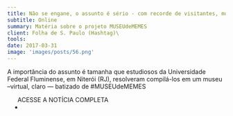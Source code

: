 ```yaml
---
title: Não se engane, o assunto é sério - com recorde de visitantes, museu de memes também vira meme
subtitle: Online
summary: Matéria sobre o projeto MUSEUdeMEMES
client: Folha de S. Paulo (Hashtag)\
tools: 
date: 2017-03-31
image: 'images/posts/56.png'
---
```


A importância do assunto é tamanha que estudiosos da Universidade Federal Fluminense, em Niterói (RJ), resolveram compilá-los em um museu –virtual, claro — batizado de #MUSEUdeMEMES

<div class="post__share"><ul class="share__list list-reset">ACESSE A NOTÍCIA COMPLETA<li class="share__item" style="margin-left: 10px"><a class="share__link share__facebook" style="background: #fa5657" href="http://hashtag.blogfolha.uol.com.br/2017/03/31/nao-se-engane-o-assunto-e-serio-com-recorde-de-visitantes-museu-de-memes-tambem-vira-meme/?cmpid#" title="Link" rel="nofollow"><i class="fa-solid fa-link"></i></a></li></ul></div>
<!-- <div class="gallery-box"><div class="gallery"><img src="/clipping/images/example-1.jpg" loading="lazy" alt="Project"><img src="/clipping/images/example-2.jpg" loading="lazy" alt="Project"></div><em>Gallery / <a href="https://www.freepik.com/" target="_blank">Freepic</a></em></div> -->